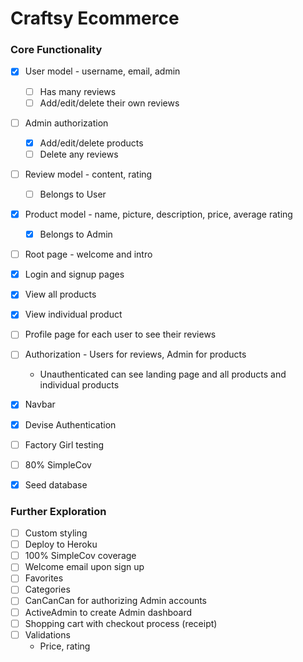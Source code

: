 # Craftsy Ecommerce

### Core Functionality
- [x] User model - username, email, admin
  - [ ] Has many reviews
  - [ ] Add/edit/delete their own reviews
- [ ] Admin authorization
  - [x] Add/edit/delete products
  - [ ] Delete any reviews
- [ ] Review model - content, rating
  - [ ] Belongs to User
- [x] Product model - name, picture, description, price, average rating
  - [x] Belongs to Admin
- [ ] Root page - welcome and intro
- [x] Login and signup pages
- [x] View all products
- [x] View individual product
- [ ] Profile page for each user to see their reviews
- [ ] Authorization - Users for reviews, Admin for products
  * Unauthenticated can see landing page and all products and individual products
- [x] Navbar
- [x] Devise Authentication
- [ ] Factory Girl testing
- [ ] 80% SimpleCov
- [x] Seed database


### Further Exploration
- [ ] Custom styling
- [ ] Deploy to Heroku
- [ ] 100% SimpleCov coverage
- [ ] Welcome email upon sign up
- [ ] Favorites
- [ ] Categories
- [ ] CanCanCan for authorizing Admin accounts
- [ ] ActiveAdmin to create Admin dashboard
- [ ] Shopping cart with checkout process (receipt)
- [ ] Validations
  * Price, rating
